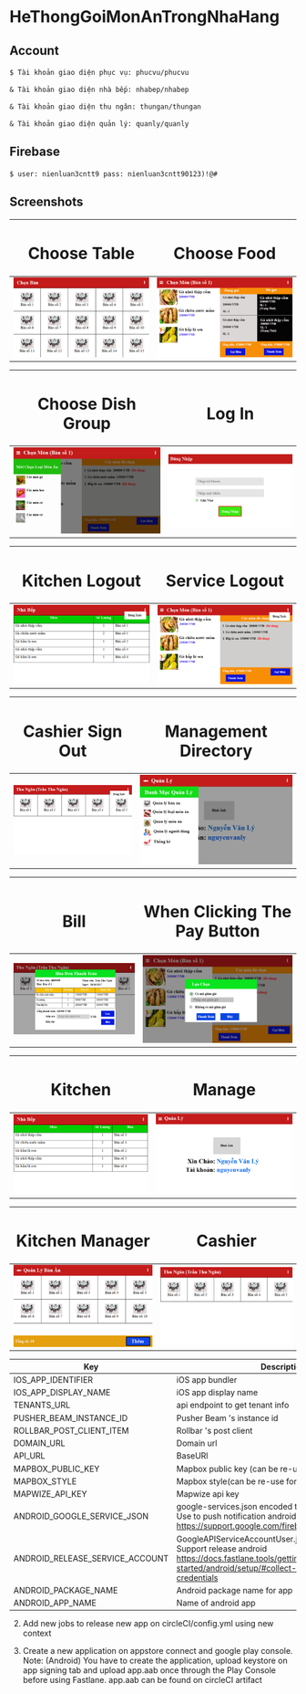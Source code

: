 # HeThongGoiMonAnTrongNhaHang

## Account

```
$ Tài khoản giao diện phục vụ: phucvu/phucvu
```

```
& Tài khoản giao diện nhà bếp: nhabep/nhabep
```

```
& Tài khoản giao diện thu ngân: thungan/thungan
```

```
& Tài khoản giao diện quản lý: quanly/quanly
```
## Firebase

```
$ user: nienluan3cntt9 pass: nienluan3cntt90123)!@#
```
## Screenshots
|<h1 align="center">Choose Table</h1>|<h1 align="center">Choose Food</h1>|
|--------|--------|
|![a](https://raw.githubusercontent.com/dev-khanh/HeThongGoiMonAnTrongNhaHang/master/thiet_ke/thietke/chonBan.png)|![b](https://raw.githubusercontent.com/dev-khanh/HeThongGoiMonAnTrongNhaHang/master/thiet_ke/thietke/chonMon.png)|

|<h1 align="center">Choose Dish Group</h1>|<h1 align="center">Log In</h1>|
|--------|--------|
|![a](https://raw.githubusercontent.com/dev-khanh/HeThongGoiMonAnTrongNhaHang/master/thiet_ke/thietke/chonNhomMon.png)|![b](https://raw.githubusercontent.com/dev-khanh/HeThongGoiMonAnTrongNhaHang/master/thiet_ke/thietke/dangNhap.png)|

|<h1 align="center">Kitchen Logout</h1>|<h1 align="center">Service Logout</h1>|
|--------|--------|
|![a](https://raw.githubusercontent.com/dev-khanh/HeThongGoiMonAnTrongNhaHang/master/thiet_ke/thietke/dangXuatFormNhaBep.png)|![b](https://raw.githubusercontent.com/dev-khanh/HeThongGoiMonAnTrongNhaHang/master/thiet_ke/thietke/dangXuatFormPhucVu.png)|

|<h1 align="center">Cashier Sign Out</h1>|<h1 align="center">Management Directory</h1>|
|--------|--------|
|![a](https://raw.githubusercontent.com/dev-khanh/HeThongGoiMonAnTrongNhaHang/master/thiet_ke/thietke/dangXuatFormThuNgan.png)|![b](https://raw.githubusercontent.com/dev-khanh/HeThongGoiMonAnTrongNhaHang/master/thiet_ke/thietke/danhMucQuanLy.png)|

|<h1 align="center">Bill</h1>|<h1 align="center">When Clicking The Pay Button</h1>|
|--------|--------|
|![a](https://raw.githubusercontent.com/dev-khanh/HeThongGoiMonAnTrongNhaHang/master/thiet_ke/thietke/hoaDonThanhToan.png)|![b](https://raw.githubusercontent.com/dev-khanh/HeThongGoiMonAnTrongNhaHang/master/thiet_ke/thietke/khiNhanNutThanhToan.png)|

|<h1 align="center">Kitchen</h1>|<h1 align="center">Manage</h1>|
|--------|--------|
|![a](https://raw.githubusercontent.com/dev-khanh/HeThongGoiMonAnTrongNhaHang/master/thiet_ke/thietke/nhaBep.png)|![b](https://raw.githubusercontent.com/dev-khanh/HeThongGoiMonAnTrongNhaHang/master/thiet_ke/thietke/quanLy.png)|

|<h1 align="center">Kitchen Manager</h1>|<h1 align="center">Cashier</h1>|
|--------|--------|
|![a](https://raw.githubusercontent.com/dev-khanh/HeThongGoiMonAnTrongNhaHang/master/thiet_ke/thietke/quanLyBanAn.png)|![b](https://raw.githubusercontent.com/dev-khanh/HeThongGoiMonAnTrongNhaHang/master/thiet_ke/thietke/thuNgan.png)|


| Key                             | Description                                                                                                                                                                 | Example                                                                                  |
| ------------------------------- | --------------------------------------------------------------------------------------------------------------------------------------------------------------------------- | ---------------------------------------------------------------------------------------- |
| IOS_APP_IDENTIFIER              | iOS app bundler                                                                                                                                                             | com.futureassembly.techsauce                                                             |
| IOS_APP_DISPLAY_NAME            | iOS app display name                                                                                                                                                        | Techsauce                                                                                |
| TENANTS_URL                     | api endpoint to get tenant info                                                                                                                                             | https://staging.delegateconnect.co/api/v1/tenant/1                                       |
| PUSHER_BEAM_INSTANCE_ID         | Pusher Beam 's instance id                                                                                                                                                  |                                                                                          |
| ROLLBAR_POST_CLIENT_ITEM        | Rollbar 's post client                                                                                                                                                      |                                                                                          |
| DOMAIN_URL                      | Domain url                                                                                                                                                                  | https://staging.delegateconnect.co/                                                      |
| API_URL                         | BaseURl                                                                                                                                                                     | https://staging.delegateconnect.co/api/v1/                                               |
| MAPBOX_PUBLIC_KEY               | Mapbox public key (can be re-use for all app)                                                                                                                               | pk.eyJ1IjoidHJ1b25nIiwiYSI6ImNpd29kMnpsMjAwMG0yem1xYXU0cmpyaGUifQ.45xw9mg2P9uONRPeMP0viA |
| MAPBOX_STYLE                    | Mapbox style(can be re-use for all app)                                                                                                                                     | mapbox://styles/truong/ck4wj20lp1o4h1co9upom3ikx                                         |
| MAPWIZE_API_KEY                 | Mapwize api key                                                                                                                                                             | 24ed2f0eeedbc1316409b1e31dfd5050                                                         |
| ANDROID_GOOGLE_SERVICE_JSON     | google-services.json encoded to base64 </br> Use to push notification android https://support.google.com/firebase/answer/7015592#)                                          | `\$ openssl base64 -A -in google-services.json                                           | pbcopy` </br> Need 1 each app |
| ANDROID_RELEASE_SERVICE_ACCOUNT | GoogleAPIServiceAccountUser.json encoded to base64 </br> Support release android https://docs.fastlane.tools/getting-started/android/setup/#collect-your-google-credentials | `\$ openssl base64 -A -in GoogleAPIServiceAccountUser.json                               | pbcopy` |
| ANDROID_PACKAGE_NAME            | Android package name for app                                                                                                                                                | com.iconiclive.dc_racs_asc                                                               |
| ANDROID_APP_NAME                | Name of android app                                                                                                                                                         | Techsauce                                                                                |

2. Add new jobs to release new app on circleCI/config.yml using new context

3. Create a new application on appstore connect and google play console.
   Note: (Android) You have to create the application, upload keystore on app signing tab and upload app.aab once through the Play Console before using Fastlane. app.aab can be found on circleCI artifact
